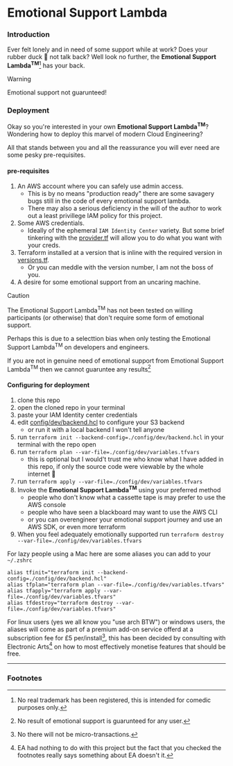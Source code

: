 # Emotional Support Lambda

### Introduction

Ever felt lonely and in need of some support while at work? Does your rubber duck 🐣 not talk back? Well look no further, the **Emotional Support Lambda<sup>TM</sup>**[^1] has your back. 

> [!WARNING]
> Emotional support not guarunteed! 

### Deployment
Okay so you're interested in your own **Emotional Support Lambda<sup>TM</sup>**? Wondering how to deploy this marvel of modern Cloud Engineering?

All that stands between you and all the reassurance you will ever need are some pesky pre-requisites.

#### pre-requisites

1. An AWS account where you can safely use admin access.
    - This is by no means "production ready" there are some savagery bugs still in the code of every emotional support lambda.
    - There may also a serious deficiency in the will of the author to work out a least privillege IAM policy for this project.
1. Some AWS credentials.
    - Ideally of the ephemeral `IAM Identity Center` variety. But some brief tinkering with the [provider.tf](./provider.tf) will allow you to do what you want with your creds.
1. Terraform installed at a version that is inline with the required version in [versions.tf](./versions.tf).
    - Or you can meddle with the version number, I am not the boss of you.
1. A desire for some emotional support from an uncaring machine.
> [!CAUTION]
> The Emotional Support Lambda<sup>TM</sup> has not been tested on willing participants (or otherwise) that don't require some form of emotional support.
>
> Perhaps this is due to a selecttion bias when only testing the Emotional Support Lambda<sup>TM</sup> on developers and engineers.
>
> If you are not in genuine need of emotional support from Emotional Support Lambda<sup>TM</sup> then we cannot guaruntee any results[^2]

#### Configuring for deployment

1. clone this repo
1. open the cloned repo in your terminal
1. paste your IAM Identity center credentials
1. edit [config/dev/backend.hcl](config/dev/backend.hcl) to configure your S3 backend
    - or run it with a local backend I won't tell anyone
1. run `terraform init --backend-config=./config/dev/backend.hcl` in your terminal with the repo open
1. run `terraform plan --var-file=./config/dev/variables.tfvars`
    - this is optional but I would't trust me who know what I have added in this repo, if only the source code were viewable by the whole internet 🤔
1. run `terraform apply --var-file=./config/dev/variables.tfvars`
1. Invoke the **Emotional Support Lambda<sup>TM</sup>** using your preferred method
    - people who don't know what a cassette tape is may prefer to use the AWS console
    - people who have seen a blackboard may want to use the AWS CLI
    - or you can overengineer your emotional support journey and use an AWS SDK, or even more terraform
1. When you feel adequately emotionally supported run `terraform destroy --var-file=./config/dev/variables.tfvars`

For lazy people using a Mac here are some aliases you can add to your `~/.zshrc`
```shell
alias tfinit="terraform init --backend-config=./config/dev/backend.hcl"
alias tfplan="terraform plan --var-file=./config/dev/variables.tfvars"
alias tfapply="terraform apply --var-file=./config/dev/variables.tfvars"
alias tfdestroy="terraform destroy --var-file=./config/dev/variables.tfvars"
```
For linux users (yes we all know you "use arch BTW") or windows users, the aliases will come as part of a premium add-on service offerd at a subscription fee for £5 per/install[^3], this has been decided by consulting with Electronic Arts[^4] on how to most effectively monetise features that should be free.

---
### Footnotes

[^1]: No real trademark has been registered, this is intended for comedic purposes only.
[^2]: No result of emotional support is guarunteed for any user.
[^3]: No there will not be micro-transactions.
[^4]: EA had nothing to do with this project but the fact that you checked the footnotes really says something about EA doesn't it.
